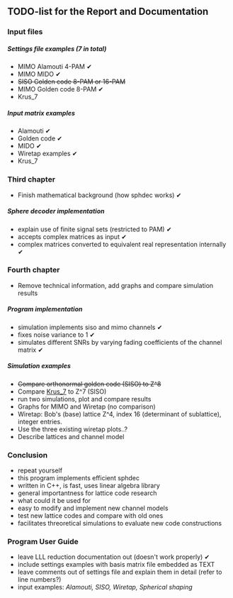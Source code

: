 ## TODO-list for the Report and Documentation

### Input files
##### Settings file examples (7 in total)
- MIMO Alamouti 4-PAM ✔
- MIMO MIDO ✔
- ~~SISO Golden code 8-PAM or 16-PAM~~
- MIMO Golden code 8-PAM ✔
- Krus_7

##### Input matrix examples
- Alamouti ✔
- Golden code ✔
- MIDO ✔
- Wiretap examples ✔
- Krus_7

### Third chapter
- Finish mathematical background (how sphdec works) ✔

##### Sphere decoder implementation
- explain use of finite signal sets (restricted to PAM) ✔
- accepts complex matrices as input ✔
- complex matrices converted to equivalent real representation internally ✔

### Fourth chapter
- Remove technical information, add graphs and compare simulation results

##### Program implementation
- simulation implements siso and mimo channels ✔
- fixes noise variance to 1 ✔
- simulates different SNRs by varying fading coefficients of the channel matrix ✔

##### Simulation examples
- ~~Compare orthonormal golden code (SISO) to Z^8~~
- Compare [Krus_7](https://ecse.monash.edu/staff/eviterbo/rotations/rotations.html) to Z^7 (SISO)
- run two simulations, plot and compare results
- Graphs for MIMO and Wiretap (no comparison)
- Wiretap: Bob's (base) lattice Z^4, index 16 (determinant of sublattice), integer entries.
- Use the three existing wiretap plots..?
- Describe lattices and channel model

### Conclusion
- repeat yourself
- this program implements efficient sphdec
- written in C++, is fast, uses linear algebra library
- general importantness for lattice code research
- what could it be used for
- easy to modify and implement new channel models
- test new lattice codes and compare with old ones
- facilitates threoretical simulations to evaluate new code constructions

### Program User Guide
- leave LLL reduction documentation out (doesn't work properly) ✔
- include settings examples with basis matrix file embedded as TEXT 
- leave comments out of settings file and explain them in detail (refer to line numbers?) 
- input examples: *Alamouti, SISO, Wiretap, Spherical shaping*


